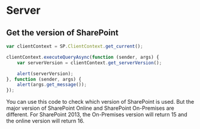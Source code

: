 # Server
## Get the version of SharePoint
```js
var clientContext = SP.ClientContext.get_current();

clientContext.executeQueryAsync(function (sender, args) {
    var serverVersion = clientContext.get_serverVersion();

    alert(serverVersion);
}, function (sender, args) {
    alert(args.get_message());
});
```

You can use this code to check which version of SharePoint is used. But the major version of SharePoint Online and SharePoint On-Premises are different. For SharePoint 2013, the On-Premises version will return 15 and the online version will return 16.
